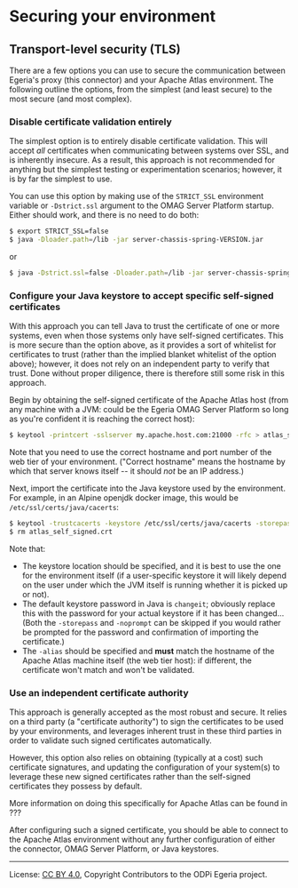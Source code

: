 <!-- SPDX-License-Identifier: CC-BY-4.0 -->
<!-- Copyright Contributors to the ODPi Egeria project. -->

# Securing your environment

## Transport-level security (TLS)

There are a few options you can use to secure the communication between Egeria's proxy (this connector) and your
Apache Atlas environment. The following outline the options, from the simplest (and least secure) to the most secure
(and most complex).

### Disable certificate validation entirely

The simplest option is to entirely disable certificate validation. This will accept _all_ certificates when
communicating between systems over SSL, and is inherently insecure. As a result, this approach is not recommended
for anything but the simplest testing or experimentation scenarios; however, it is by far the simplest to use.

You can use this option by making use of the `STRICT_SSL` environment variable or `-Dstrict.ssl` argument to the
OMAG Server Platform startup. Either should work, and there is no need to do both:

```bash
$ export STRICT_SSL=false
$ java -Dloader.path=/lib -jar server-chassis-spring-VERSION.jar
```

or

```bash
$ java -Dstrict.ssl=false -Dloader.path=/lib -jar server-chassis-spring-VERSION.jar
```

### Configure your Java keystore to accept specific self-signed certificates

With this approach you can tell Java to trust the certificate of one or more systems, even when those systems only
have self-signed certificates. This is more secure than the option above, as it provides a sort of whitelist for
certificates to trust (rather than the implied blanket whitelist of the option above); however, it does not rely on
an independent party to verify that trust. Done without proper diligence, there is therefore still some risk in this
approach.

Begin by obtaining the self-signed certificate of the Apache Atlas host (from any machine with a JVM: could be the
Egeria OMAG Server Platform so long as you're confident it is reaching the correct host):

```bash
$ keytool -printcert -sslserver my.apache.host.com:21000 -rfc > atlas_self_signed.crt
```

Note that you need to use the correct hostname and port number of the web tier of your environment.
("Correct hostname" means the hostname by which that server knows itself -- it should _not_ be an IP address.)

Next, import the certificate into the Java keystore used by the environment. For example, in an Alpine openjdk docker
image, this would be `/etc/ssl/certs/java/cacerts`:

```bash
$ keytool -trustcacerts -keystore /etc/ssl/certs/java/cacerts -storepass changeit -noprompt -alias my.atlas.host.com -importcert -file atlas_self_signed.crt
$ rm atlas_self_signed.crt
```

Note that:
- The keystore location should be specified, and it is best to use the one for the environment itself (if a
    user-specific keystore it will likely depend on the user under which the JVM itself is running whether it is
    picked up or not).
- The default keystore password in Java is `changeit`; obviously replace this with the password for your actual
    keystore if it has been changed... (Both the `-storepass` and `-noprompt` can be skipped if you would rather be
    prompted for the password and confirmation of importing the certificate.)
- The `-alias` should be specified and **must** match the hostname of the Apache Atlas machine itself (the web tier host):
    if different, the certificate won't match and won't be validated.

### Use an independent certificate authority

This approach is generally accepted as the most robust and secure. It relies on a third party (a
"certificate authority") to sign the certificates to be used by your environments, and leverages
inherent trust in these third parties in order to validate such signed certificates automatically.

However, this option also relies on obtaining (typically at a cost) such certificate signatures, and
updating the configuration of your system(s) to leverage these new signed certificates rather than the
self-signed certificates they possess by default.

More information on doing this specifically for Apache Atlas can be found in ???

After configuring such a signed certificate, you should be able to connect to the Apache Atlas environment
without any further configuration of either the connector, OMAG Server Platform, or Java keystores.

----
License: [CC BY 4.0](https://creativecommons.org/licenses/by/4.0/),
Copyright Contributors to the ODPi Egeria project.
